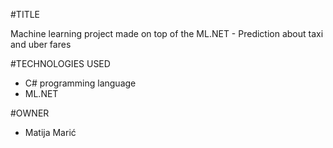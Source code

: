 #TITLE

Machine learning project made on top of the ML.NET - Prediction about taxi and uber fares

#TECHNOLOGIES USED

- C# programming language
- ML.NET

#OWNER

- Matija Marić

